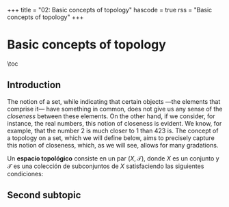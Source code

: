 +++
title = "02: Basic concepts of topology"
hascode = true
rss = "Basic concepts of topology"
+++

# Basic concepts of topology

\toc

## Introduction

The notion of a set, while indicating that certain objects —the elements that comprise it— have something in common, does not give us any sense of the *closeness* between these elements. On the other hand, if we consider, for instance, the real numbers, this notion of closeness is evident. We know, for example, that the number 2 is much closer to 1 than 423 is. The concept of a topology on a set, which we will define below, aims to precisely capture this notion of closeness, which, as we will see, allows for many gradations.

<!-- \defi:  -->

Un **espacio topológico** consiste en un par $(X, \mathcal{T})$, donde $X$
es un conjunto y $\mathcal{T}$ es una colección de subconjuntos de $X$ satisfaciendo
las siguientes condiciones:

## Second subtopic


